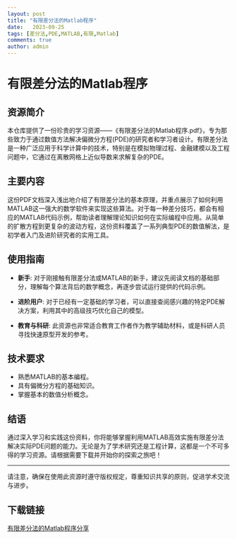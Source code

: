 ```yaml
---
layout: post
title: "有限差分法的Matlab程序"
date:   2023-09-25
tags: [差分法,PDE,MATLAB,有限,Matlab]
comments: true
author: admin
---
```

# 有限差分法的Matlab程序

## 资源简介

本仓库提供了一份珍贵的学习资源——《有限差分法的Matlab程序.pdf》，专为那些致力于通过数值方法解决偏微分方程(PDE)的研究者和学习者设计。有限差分法是一种广泛应用于科学计算中的技术，特别是在模拟物理过程、金融建模以及工程问题中，它通过在离散网格上近似导数来求解复杂的PDE。

## 主要内容

这份PDF文档深入浅出地介绍了有限差分法的基本原理，并重点展示了如何利用MATLAB这一强大的数学软件来实现这些算法。对于每一种差分技巧，都会有相应的MATLAB代码示例，帮助读者理解理论知识如何在实际编程中应用。从简单的扩散方程到更复杂的波动方程，这份资料覆盖了一系列典型PDE的数值解法，是初学者入门及进阶研究者的实用工具。

## 使用指南

- **新手**: 对于刚接触有限差分法或MATLAB的新手，建议先阅读文档的基础部分，理解每个算法背后的数学概念，再逐步尝试运行提供的代码示例。
  
- **进阶用户**: 对于已经有一定基础的学习者，可以直接查阅感兴趣的特定PDE解决方案，利用其中的高级技巧优化自己的模型。

- **教育与科研**: 此资源也非常适合教育工作者作为教学辅助材料，或是科研人员寻找快速原型开发的参考。

## 技术要求

- 熟悉MATLAB的基本编程。
- 具有偏微分方程的基础知识。
- 掌握基本的数值分析概念。

## 结语

通过深入学习和实践这份资料，你将能够掌握利用MATLAB高效实施有限差分法解决实际PDE问题的能力。无论是为了学术研究还是工程计算，这都是一个不可多得的学习资源。请根据需要下载并开始你的探索之旅吧！

---

请注意，确保在使用此资源时遵守版权规定，尊重知识共享的原则，促进学术交流与进步。

## 下载链接

[有限差分法的Matlab程序分享](https://pan.quark.cn/s/afd241ae254e)